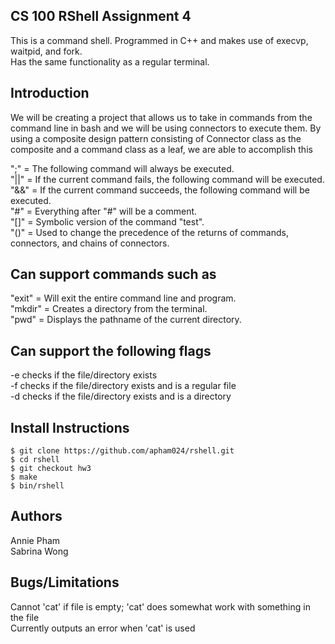 ## CS 100 RShell Assignment 4
This is a command shell. Programmed in C++ and makes use of execvp, waitpid, and fork.<br />
Has the same functionality as a regular terminal.

## Introduction
We will be creating a project that allows us to take in commands from the 
command line in bash and we will be using connectors to execute them. By using a composite
design pattern consisting of Connector class as the composite and a command class as a leaf,
we are able to accomplish this

";" = The following command will always be executed.<br />
"||" = If the current command fails, the following command will be executed.<br />
"&&" = If the current command succeeds, the following command will be executed.<br />
"#" = Everything after "#" will be a comment.<br />
"[]" = Symbolic version of the command "test". <br />
"()" = Used to change the precedence of the returns of commands, connectors, and chains of connectors.

## Can support commands such as
"exit" = Will exit the entire command line and program.<br />
"mkdir" = Creates a directory from the terminal.<br />
"pwd" = Displays the pathname of the current directory. <br />

## Can support the following flags
-e	checks if the file/directory exists<br />
-f	checks if the file/directory exists and is a regular file<br />
-d	checks if the file/directory exists and is a directory<br />

## Install Instructions
    $ git clone https://github.com/apham024/rshell.git
    $ cd rshell
    $ git checkout hw3
    $ make
    $ bin/rshell
    
## Authors
Annie Pham <br />
Sabrina Wong
    
## Bugs/Limitations
Cannot 'cat' if file is empty; 'cat' does somewhat work with something in the file </br>
Currently outputs an error when 'cat' is used
